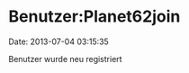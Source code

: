 Benutzer:Planet62join
=====================

Date: 2013-07-04 03:15:35

Benutzer wurde neu registriert
